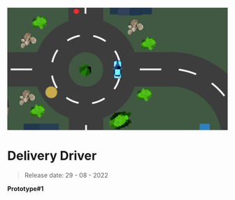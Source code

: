 ![image-20220829142040166](cover.png)

# Delivery Driver

> Release date: 29 - 08 - 2022



**Prototype#1**
